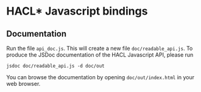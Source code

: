 # HACL* Javascript bindings

## Documentation

Run the file `api_doc.js`. This will create a new file `doc/readable_api.js`.
To produce the JSDoc documentation of the HACL Javascript API, please run

```
jsdoc doc/readable_api.js -d doc/out
```

You can browse the documentation by opening `doc/out/index.html` in your web browser.
